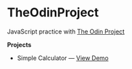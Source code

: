 # TheOdinProject

JavaScript practice with <a href="http://www.theodinproject.com/home">The Odin Project</a>

<b>Projects</b>
<ul>
<li>Simple Calculator &mdash; <a href="http://somedayicarus.github.io/TheOdinProject/" target="_blank">View Demo</a></li>
</u>
